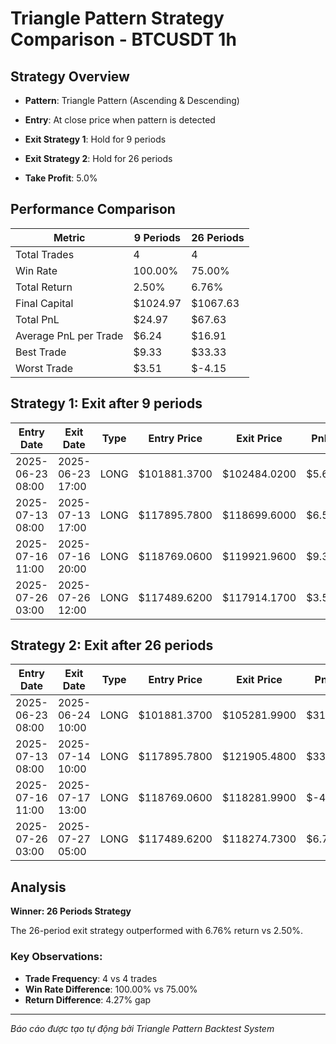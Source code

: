 # Triangle Pattern Strategy Comparison - BTCUSDT 1h

## Strategy Overview
- **Pattern**: Triangle Pattern (Ascending & Descending)
- **Entry**: At close price when pattern is detected
- **Exit Strategy 1**: Hold for 9 periods
- **Exit Strategy 2**: Hold for 26 periods

- **Take Profit**: 5.0%

## Performance Comparison

| Metric | 9 Periods | 26 Periods |
|--------|-----------|------------|
| Total Trades | 4 | 4 |
| Win Rate | 100.00% | 75.00% |
| Total Return | 2.50% | 6.76% |
| Final Capital | $1024.97 | $1067.63 |
| Total PnL | $24.97 | $67.63 |
| Average PnL per Trade | $6.24 | $16.91 |
| Best Trade | $9.33 | $33.33 |
| Worst Trade | $3.51 | $-4.15 |

## Strategy 1: Exit after 9 periods

| Entry Date | Exit Date | Type | Entry Price | Exit Price | PnL | PnL % | Pattern Type | Exit Reason |
|------------|-----------|------|-------------|------------|-----|-------|-------------|-------------|
| 2025-06-23 08:00 | 2025-06-23 17:00 | LONG | $101881.3700 | $102484.0200 | $5.62 | 0.59% | Triangle UP | Time |
| 2025-07-13 08:00 | 2025-07-13 17:00 | LONG | $117895.7800 | $118699.6000 | $6.51 | 0.68% | Triangle UP | Time |
| 2025-07-16 11:00 | 2025-07-16 20:00 | LONG | $118769.0600 | $119921.9600 | $9.33 | 0.97% | Triangle UP | Time |
| 2025-07-26 03:00 | 2025-07-26 12:00 | LONG | $117489.6200 | $117914.1700 | $3.51 | 0.36% | Triangle UP | Time |

## Strategy 2: Exit after 26 periods

| Entry Date | Exit Date | Type | Entry Price | Exit Price | PnL | PnL % | Pattern Type | Exit Reason |
|------------|-----------|------|-------------|------------|-----|-------|-------------|-------------|
| 2025-06-23 08:00 | 2025-06-24 10:00 | LONG | $101881.3700 | $105281.9900 | $31.71 | 3.34% | Triangle UP | Time |
| 2025-07-13 08:00 | 2025-07-14 10:00 | LONG | $117895.7800 | $121905.4800 | $33.33 | 3.40% | Triangle UP | Time |
| 2025-07-16 11:00 | 2025-07-17 13:00 | LONG | $118769.0600 | $118281.9900 | $-4.15 | -0.41% | Triangle UP | Time |
| 2025-07-26 03:00 | 2025-07-27 05:00 | LONG | $117489.6200 | $118274.7300 | $6.73 | 0.67% | Triangle UP | Time |

## Analysis

**Winner: 26 Periods Strategy**

The 26-period exit strategy outperformed with 6.76% return vs 2.50%.

### Key Observations:
- **Trade Frequency**: 4 vs 4 trades
- **Win Rate Difference**: 100.00% vs 75.00%
- **Return Difference**: 4.27% gap

---
*Báo cáo được tạo tự động bởi Triangle Pattern Backtest System*
